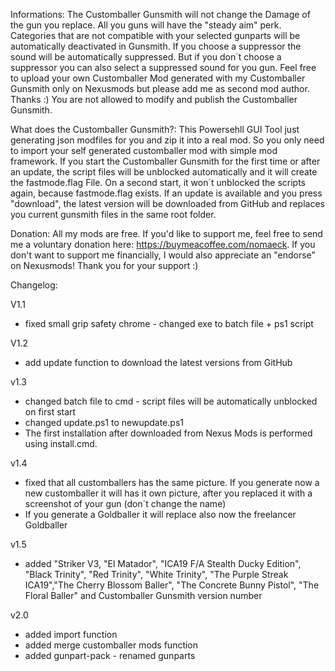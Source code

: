 Informations:
The Customballer Gunsmith will not change the Damage of the gun you replace.
All you guns will have the "steady aim" perk.
Categories that are not compatible with your selected gunparts will be automatically deactivated in Gunsmith.
If you choose a suppressor the sound will be automatically suppressed. But if you don´t choose a suppressor you can also select a suppressed sound for you gun.
Feel free to upload your own Customballer Mod generated with my Customballer Gunsmith only on Nexusmods but please add me as second mod author. Thanks :)
You are not allowed to modify and publish the Customballer Gunsmith.


What does the Customballer Gunsmith?:
This Powersehll GUI Tool just generating json modfiles for you and zip it into a real mod.
So you only need to import your self generated customballer mod with simple mod framework.
If you start the Customballer Gunsmith for the first time or after an update, the script files will be unblocked automatically and it will create the fastmode.flag File.
On a second start, it won´t unblocked the scripts again, because fastmode.flag exists.
If an update is available and you press "download", the latest version will be downloaded from GitHub and replaces you current gunsmith files in the same root folder.

Donation:
All my mods are free. If you'd like to support me, feel free to send me a voluntary donation here: https://buymeacoffee.com/nomaeck.
If you don't want to support me financially, I would also appreciate an "endorse" on Nexusmods!
Thank you for your support :)


Changelog:

V1.1 
- fixed small grip safety chrome - changed exe to batch file + ps1 script

V1.2
- add update function to download the latest versions from GitHub

v1.3
- changed batch file to cmd - script files will be automatically unblocked on first start 
- changed update.ps1 to newupdate.ps1
- The first installation after downloaded from Nexus Mods is performed using install.cmd.

v1.4
- fixed that all customballers has the same picture. If you generate now a new customballer it will has it own picture, after you replaced it with a screenshot of your gun (don´t change the name)
- If you generate a Goldballer it will replace also now the freelancer Goldballer

v1.5
- added "Striker V3, "El Matador", "ICA19 F/A Stealth Ducky Edition", "Black Trinity", "Red Trinity", "White Trinity", "The Purple Streak ICA19","The Cherry Blossom Baller", "The Concrete Bunny Pistol", "The Floral Baller" and Customballer Gunsmith version number

v2.0 
- added import function
- added merge customballer mods function
- added gunpart-pack - renamed gunparts

